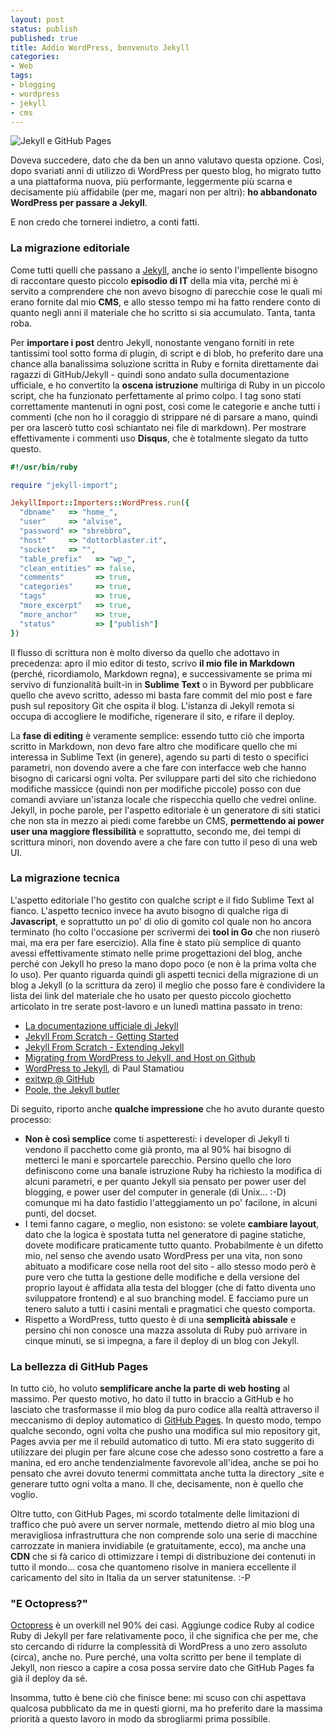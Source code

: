 ```yaml
---
layout: post
status: publish
published: true
title: Addio WordPress, benvenuto Jekyll
categories:
- Web
tags:
- blogging
- wordpress
- jekyll
- cms
---
```


![Jekyll e GitHub Pages](http://pixelcog.com/img/post-banners/jekyll-pt1-intro.gif)

Doveva succedere, dato che da ben un anno valutavo questa opzione. Così, dopo svariati anni di utilizzo di WordPress per questo blog, ho migrato tutto a una piattaforma nuova, più performante, leggermente più scarna e decisamente più affidabile (per me, magari non per altri): **ho abbandonato WordPress per passare a Jekyll**.

E non credo che tornerei indietro, a conti fatti.

### La migrazione editoriale
Come tutti quelli che passano a [Jekyll](http://jekyllrb.com/), anche io sento l'impellente bisogno di raccontare questo piccolo **episodio di IT** della mia vita, perché mi è servito a comprendere che non avevo bisogno di parecchie cose le quali mi erano fornite dal mio **CMS**, e allo stesso tempo mi ha fatto rendere conto di quanto negli anni il materiale che ho scritto si sia accumulato. Tanta, tanta roba.

Per **importare i post** dentro Jekyll, nonostante vengano forniti in rete tantissimi tool sotto forma di plugin, di script e di blob, ho preferito dare una chance alla banalissima soluzione scritta in Ruby e fornita direttamente dai ragazzi di GitHub/Jekyll - quindi sono andato sulla documentazione ufficiale, e ho convertito la **oscena istruzione** multiriga di Ruby in un piccolo script, che ha funzionato perfettamente al primo colpo. I tag sono stati correttamente mantenuti in ogni post, così come le categorie e anche tutti i commenti (che non ho il coraggio di strippare né di parsare a mano, quindi per ora lascerò tutto così schiantato nei file di markdown). Per mostrare effettivamente i commenti uso **Disqus**, che è totalmente slegato da tutto questo.


```ruby
#!/usr/bin/ruby

require "jekyll-import";

JekyllImport::Importers::WordPress.run({
  "dbname"   => "home_",
  "user"     => "alvise",
  "password" => "sbrebbro",
  "host"     => "dottorblaster.it",
  "socket"   => "",
  "table_prefix"   => "wp_",
  "clean_entities" => false,
  "comments"       => true,
  "categories"     => true,
  "tags"           => true,
  "more_excerpt"   => true,
  "more_anchor"    => true,
  "status"         => ["publish"]
})
```

Il flusso di scrittura non è molto diverso da quello che adottavo in precedenza: apro il mio editor di testo, scrivo **il mio file in Markdown** (perché, ricordiamolo, Markdown regna), e successivamente se prima mi servivo di funzionalità built-in in **Sublime Text** o in Byword per pubblicare quello che avevo scritto, adesso mi basta fare commit del mio post e fare push sul repository Git che ospita il blog. L'istanza di Jekyll remota si occupa di accogliere le modifiche, rigenerare il sito, e rifare il deploy.

La **fase di editing** è veramente semplice: essendo tutto ciò che importa scritto in Markdown, non devo fare altro che modificare quello che mi interessa in Sublime Text (in genere), agendo su parti di testo o specifici parametri, non dovendo avere a che fare con interfacce web che hanno bisogno di caricarsi ogni volta. Per sviluppare parti del sito che richiedono modifiche massicce (quindi non per modifiche piccole) posso con due comandi avviare un'istanza locale che rispecchia quello che vedrei online. Jekyll, in poche parole, per l'aspetto editoriale è un generatore di siti statici che non sta in mezzo ai piedi come farebbe un CMS, **permettendo ai power user una maggiore flessibilità** e soprattutto, secondo me, dei tempi di scrittura minori, non dovendo avere a che fare con tutto il peso di una web UI.

### La migrazione tecnica
L'aspetto editoriale l'ho gestito con qualche script e il fido Sublime Text al fianco. L'aspetto tecnico invece ha avuto bisogno di qualche riga di **Javascript**, e soprattutto un po' di olio di gomito col quale non ho ancora terminato (ho colto l'occasione per scrivermi dei **tool in Go** che non riuserò mai, ma era per fare esercizio). Alla fine è stato più semplice di quanto avessi effettivamente stimato nelle prime progettazioni del blog, anche perché con Jekyll ho preso la mano dopo poco (e non è la prima volta che lo uso). Per quanto riguarda quindi gli aspetti tecnici della migrazione di un blog a Jekyll (o la scrittura da zero) il meglio che posso fare è condividere la lista dei link del materiale che ho usato per questo piccolo giochetto articolato in tre serate post-lavoro e un lunedì mattina passato in treno:

- [La documentazione ufficiale di Jekyll](http://jekyllrb.com/docs/home/)
- [Jekyll From Scratch - Getting Started](http://pixelcog.com/blog/2013/jekyll-from-scratch-introduction/)
- [Jekyll From Scratch - Extending Jekyll](http://pixelcog.com/blog/2013/jekyll-from-scratch-extending-jekyll/)
- [Migrating from WordPress to Jekyll, and Host on Github](http://girliemac.com/blog/2013/12/27/wordpress-to-jekyll/)
- [WordPress to Jekyll](paulstamatiou.com/how-to-wordpress-to-jekyll/), di Paul Stamatiou
- [exitwp @ GitHub](https://github.com/thomasf/exitwp)
- [Poole, the Jekyll butler](http://getpoole.com/)

Di seguito, riporto anche **qualche impressione** che ho avuto durante questo processo:

- **Non è così semplice** come ti aspetteresti: i developer di Jekyll ti vendono il pacchetto come già pronto, ma al 90% hai bisogno di metterci le mani e sporcartele parecchio. Persino quello che loro definiscono come una banale istruzione Ruby ha richiesto la modifica di alcuni parametri, e per quanto Jekyll sia pensato per power user del blogging, e power user del computer in generale (di Unix... :-D) comunque mi ha dato fastidio l'atteggiamento un po' facilone, in alcuni punti, del docset.
- I temi fanno cagare, o meglio, non esistono: se volete **cambiare layout**, dato che la logica è spostata tutta nel generatore di pagine statiche, dovete modificare praticamente tutto quanto. Probabilmente è un difetto mio, nel senso che avendo usato WordPress per una vita, non sono abituato a modificare cose nella root del sito - allo stesso modo però è pure vero che tutta la gestione delle modifiche e della versione del proprio layout è affidata alla testa del blogger (che di fatto diventa uno sviluppatore frontend) e al suo branching model. E facciamo pure un tenero saluto a tutti i casini mentali e pragmatici che questo comporta.
- Rispetto a WordPress, tutto questo è di una **semplicità abissale** e persino chi non conosce una mazza assoluta di Ruby può arrivare in cinque minuti, se si impegna, a fare il deploy di un blog con Jekyll.

### La bellezza di GitHub Pages
In tutto ciò, ho voluto **semplificare anche la parte di web hosting** al massimo. Per questo motivo, ho dato il tutto in braccio a GitHub e ho lasciato che trasformasse il mio blog da puro codice alla realtà attraverso il meccanismo di deploy automatico di [GitHub Pages](http://pages.github.com/). In questo modo, tempo qualche secondo, ogni volta che pusho una modifica sul mio repository git, Pages avvia per me il rebuild automatico di tutto. Mi era stato suggerito di utilizzare dei plugin per fare alcune cose che adesso sono costretto a fare a manina, ed ero anche tendenzialmente favorevole all'idea, anche se poi ho pensato che avrei dovuto tenermi committata anche tutta la directory _site e generare tutto ogni volta a mano. Il che, decisamente, non è quello che voglio.

Oltre tutto, con GitHub Pages, mi scordo totalmente delle limitazioni di traffico che può avere un server normale, mettendo dietro al mio blog una meravigliosa infrastruttura che non comprende solo una serie di macchine carrozzate in maniera invidiabile (e gratuitamente, ecco), ma anche una **CDN** che si fà carico di ottimizzare i tempi di distribuzione dei contenuti in tutto il mondo... cosa che quantomeno risolve in maniera eccellente il caricamento del sito in Italia da un server statunitense. :-P

### "E Octopress?"
[Octopress](https://github.com/imathis/octopress) è un overkill nel 90% dei casi. Aggiunge codice Ruby al codice Ruby di Jekyll per fare relativamente poco, il che significa che per me, che sto cercando di ridurre la complessità di WordPress a uno zero assoluto (circa), anche no. Pure perché, una volta scritto per bene il template di Jekyll, non riesco a capire a cosa possa servire dato che GitHub Pages fa già il deploy da sé.

Insomma, tutto è bene ciò che finisce bene: mi scuso con chi aspettava qualcosa pubblicato da me in questi giorni, ma ho preferito dare la massima priorità a questo lavoro in modo da sbrogliarmi prima possibile.
